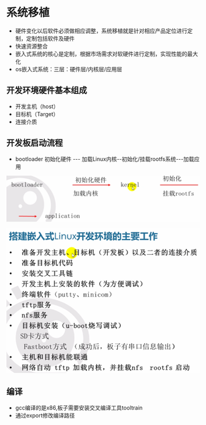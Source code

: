 # 系统移植

- 硬件变化以后软件必须做相应调整，系统移植就是针对相应产品定位进行定制，定制包括软件及硬件
- 快速资源整合
- 嵌入式系统的核心是定制，根据市场需求对软硬件进行定制，实现性能的最大化
- os嵌入式系统：三层：硬件层/内核层/应用层

## 开发环境硬件基本组成

- 开发主机（host）
- 目标机（Target）
- 连接介质

## 开发板启动流程

- bootloader 初始化硬件 --- 加载Linux内核--初始化/挂载rootfs系统---加载应用

![image-20230329214935306](image-20230329214935306.png)

![image-20230329215010855](image-20230329215010855.png)

## 编译

- gcc编译的是x86,板子需要安装交叉编译工具tooltrain
- 通过export修改编译路径